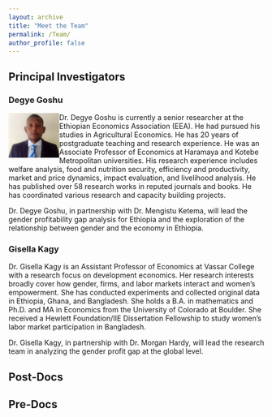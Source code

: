 ```yaml
---
layout: archive
title: "Meet the Team"
permalink: /Team/
author_profile: false
---
```

## Principal Investigators

### Degye Goshu 

<img style="float: left;" src="../images/Degye.png"> Dr. Degye Goshu is currently a senior researcher at the Ethiopian Economics Association (EEA). He had pursued his studies in Agricultural Economics. He has 20 years of postgraduate teaching and research experience. He was an Associate Professor of Economics at 
Haramaya and Kotebe Metropolitan universities. His research experience includes welfare analysis, food and nutrition security, efficiency and 
productivity, market and price dynamics, impact evaluation, and livelihood analysis. He has published over 58 research works in reputed
journals and books. He has coordinated various research and capacity building projects.      

Dr. Degye Goshu, in partnership with Dr. Mengistu Ketema, will lead the gender profitability gap analysis for Ethiopia and the exploration of 
the relationship between gender and the economy in Ethiopia.

### Gisella Kagy

Dr. Gisella Kagy is an Assistant Professor of Economics at Vassar College with a research focus on development economics. Her research interests broadly cover how gender, firms, and labor markets interact and women’s empowerment. She has conducted experiments and collected original data in Ethiopia, Ghana, and Bangladesh. She holds a B.A. in mathematics and Ph.D. and MA in Economics from the University of Colorado at Boulder. She received a Hewlett Foundation/IIE Dissertation Fellowship to study women’s labor market participation in Bangladesh. 

Dr. Gisella Kagy, in partnership with Dr. Morgan Hardy, will lead the research team in analyzing the gender profit gap at the global level.

## Post-Docs


## Pre-Docs
